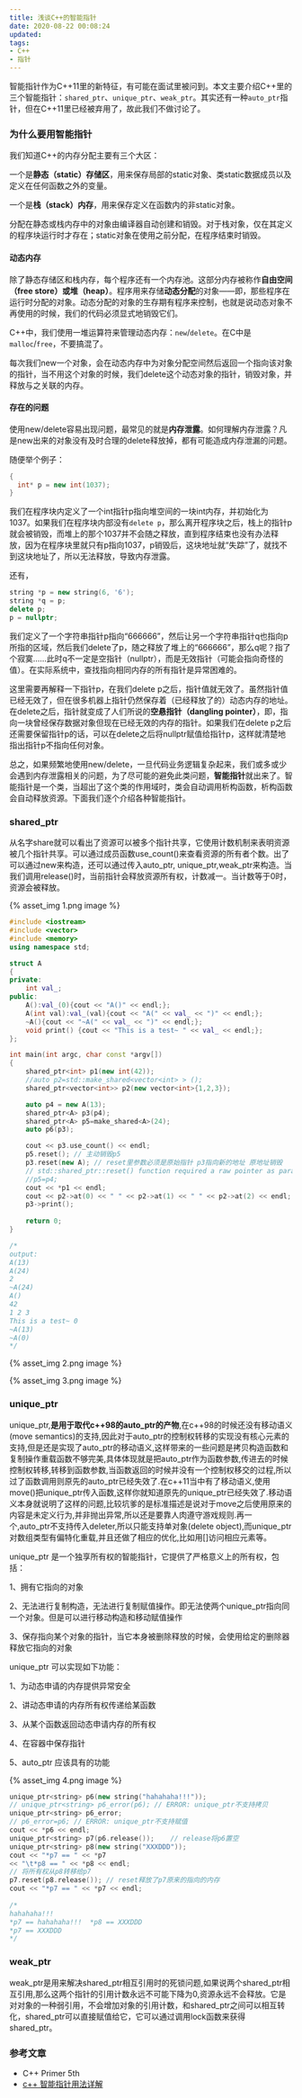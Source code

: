 ```yaml
---
title: 浅谈C++的智能指针
date: 2020-08-22 00:08:24
updated:
tags:
- C++
- 指针
---
```


智能指针作为C++11里的新特征，有可能在面试里被问到。本文主要介绍C++里的三个智能指针：`shared_ptr`、`unique_ptr`、`weak_ptr`。其实还有一种`auto_ptr`指针，但在C++11里已经被弃用了，故此我们不做讨论了。

<!--more-->

### 为什么要用智能指针

我们知道C++的内存分配主要有三个大区：

一个是**静态（static）存储区**，用来保存局部的static对象、类static数据成员以及定义在任何函数之外的变量。

一个是**栈（stack）内存**，用来保存定义在函数内的非static对象。

分配在静态或栈内存中的对象由编译器自动创建和销毁。对于栈对象，仅在其定义的程序块运行时才存在；static对象在使用之前分配，在程序结束时销毁。

#### 动态内存

除了静态存储区和栈内存，每个程序还有一个内存池。这部分内存被称作**自由空间（free store）**或**堆（heap）**。程序用来存储**动态分配**的对象——即，那些程序在运行时分配的对象。动态分配的对象的生存期有程序来控制，也就是说动态对象不再使用的时候，我们的代码必须显式地销毁它们。

C++中，我们使用一堆运算符来管理动态内存：`new`/`delete`。在C中是`malloc`/`free`，不要搞混了。

每次我们new一个对象，会在动态内存中为对象分配空间然后返回一个指向该对象的指针，当不用这个对象的时候，我们delete这个动态对象的指针，销毁对象，并释放与之关联的内存。

#### 存在的问题

使用new/delete容易出现问题，最常见的就是**内存泄露**。如何理解内存泄露？凡是new出来的对象没有及时合理的delete释放掉，都有可能造成内存泄漏的问题。

随便举个例子：

```cpp
{
  int* p = new int(1037);
}
```

我们在程序块内定义了一个int指针p指向堆空间的一块int内存，并初始化为1037。如果我们在程序块内部没有`delete p`，那么离开程序块之后，栈上的指针p就会被销毁，而堆上的那个1037并不会随之释放，直到程序结束也没有办法释放，因为在程序块里就只有p指向1037，p销毁后，这块地址就“失踪”了，就找不到这块地址了，所以无法释放，导致内存泄露。

还有，

```cpp
string *p = new string(6, '6');
string *q = p;
delete p;
p = nullptr;
```

我们定义了一个字符串指针p指向“666666”，然后让另一个字符串指针q也指向p所指的区域，然后我们delete了p，随之释放了堆上的“666666”，那么q呢？指了个寂寞……此时q不一定是空指针（nullptr），而是无效指针（可能会指向奇怪的值）。在实际系统中，查找指向相同内存的所有指针是异常困难的。

这里需要再解释一下指针p，在我们delete p之后，指针值就无效了。虽然指针值已经无效了，但在很多机器上指针仍然保存着（已经释放了的）动态内存的地址。在delete之后，指针就变成了人们所说的**空悬指针（dangling pointer）**，即，指向一块曾经保存数据对象但现在已经无效的内存的指针。如果我们在delete p之后还需要保留指针p的话，可以在delete之后将nullptr赋值给指针p，这样就清楚地指出指针p不指向任何对象。

总之，如果频繁地使用new/delete，一旦代码业务逻辑复杂起来，我们或多或少会遇到内存泄露相关的问题，为了尽可能的避免此类问题，**智能指针**就出来了。智能指针是一个类，当超出了这个类的作用域时，类会自动调用析构函数，析构函数会自动释放资源。下面我们逐个介绍各种智能指针。

### shared_ptr

从名字share就可以看出了资源可以被多个指针共享，它使用计数机制来表明资源被几个指针共享。可以通过成员函数use_count()来查看资源的所有者个数。出了可以通过new来构造，还可以通过传入auto_ptr, unique_ptr,weak_ptr来构造。当我们调用release()时，当前指针会释放资源所有权，计数减一。当计数等于0时，资源会被释放。

 {% asset_img 1.png  image %}

```cpp
#include <iostream>
#include <vector>
#include <memory>
using namespace std;

struct A
{
private:
	int val_;
public:
	A():val_(0){cout << "A()" << endl;};
	A(int val):val_(val){cout << "A(" << val_ << ")" << endl;};
	~A(){cout << "~A(" << val_ << ")" << endl;};
	void print() {cout << "This is a test~ " << val_ << endl;};
};

int main(int argc, char const *argv[])
{
	shared_ptr<int> p1(new int(42));
	//auto p2=std::make_shared<vector<int> > ();
	shared_ptr<vector<int>> p2(new vector<int>{1,2,3});

	auto p4 = new A(13);
	shared_ptr<A> p3(p4);
	shared_ptr<A> p5=make_shared<A>(24);
	auto p6(p3);

	cout << p3.use_count() << endl;
	p5.reset(); // 主动销毁p5
	p3.reset(new A); // reset里参数必须是原始指针 p3指向新的地址 原地址销毁
	// std::shared_ptr::reset() function required a raw pointer as parameter.
	//p5=p4;
	cout << *p1 << endl;
	cout << p2->at(0) << " " << p2->at(1) << " " << p2->at(2) << endl;
	p3->print();
	
	return 0;
}

/*
output:
A(13)
A(24)
2
~A(24)
A()
42
1 2 3
This is a test~ 0
~A(13)
~A(0)
*/
```

 {% asset_img 2.png  image %}

 {% asset_img 3.png  image %}

### unique_ptr

unique_ptr,**是用于取代c++98的auto_ptr的产物**,在c++98的时候还没有移动语义(move semantics)的支持,因此对于auto_ptr的控制权转移的实现没有核心元素的支持,但是还是实现了auto_ptr的移动语义,这样带来的一些问题是拷贝构造函数和复制操作重载函数不够完美,具体体现就是把auto_ptr作为函数参数,传进去的时候控制权转移,转移到函数参数,当函数返回的时候并没有一个控制权移交的过程,所以过了函数调用则原先的auto_ptr已经失效了.在c++11当中有了移动语义,使用move()把unique_ptr传入函数,这样你就知道原先的unique_ptr已经失效了.移动语义本身就说明了这样的问题,比较坑爹的是标准描述是说对于move之后使用原来的内容是未定义行为,并非抛出异常,所以还是要靠人肉遵守游戏规则.再一个,auto_ptr不支持传入deleter,所以只能支持单对象(delete object),而unique_ptr对数组类型有偏特化重载,并且还做了相应的优化,比如用[]访问相应元素等。

unique_ptr 是一个独享所有权的智能指针，它提供了严格意义上的所有权，包括：

1、拥有它指向的对象

2、无法进行复制构造，无法进行复制赋值操作。即无法使两个unique_ptr指向同一个对象。但是可以进行移动构造和移动赋值操作

3、保存指向某个对象的指针，当它本身被删除释放的时候，会使用给定的删除器释放它指向的对象

unique_ptr 可以实现如下功能：

1、为动态申请的内存提供异常安全

2、讲动态申请的内存所有权传递给某函数

3、从某个函数返回动态申请内存的所有权

4、在容器中保存指针

5、auto_ptr 应该具有的功能

 {% asset_img 4.png  image %}

```cpp
unique_ptr<string> p6(new string("hahahaha!!!"));
// unique_ptr<string> p6_error(p6); // ERROR: unique_ptr不支持拷贝
unique_ptr<string> p6_error;
// p6_error=p6; // ERROR: unique_ptr不支持赋值
cout << *p6 << endl;
unique_ptr<string> p7(p6.release());	// release将p6置空
unique_ptr<string> p8(new string("XXXDDD"));
cout << "*p7 == " << *p7
<< "\t*p8 == " << *p8 << endl;
// 将所有权从p8转移给p7
p7.reset(p8.release());	// reset释放了p7原来的指向的内存
cout << "*p7 == " << *p7 << endl;
	
/*
hahahaha!!!
*p7 == hahahaha!!!	*p8 == XXXDDD
*p7 == XXXDDD
*/
```



### weak_ptr

weak_ptr是用来解决shared_ptr相互引用时的死锁问题,如果说两个shared_ptr相互引用,那么这两个指针的引用计数永远不可能下降为0,资源永远不会释放。它是对对象的一种弱引用，不会增加对象的引用计数，和shared_ptr之间可以相互转化，shared_ptr可以直接赋值给它，它可以通过调用lock函数来获得shared_ptr。



### 参考文章

- C++ Primer 5th
- [c++ 智能指针用法详解](https://www.cnblogs.com/TenosDoIt/p/3456704.html)